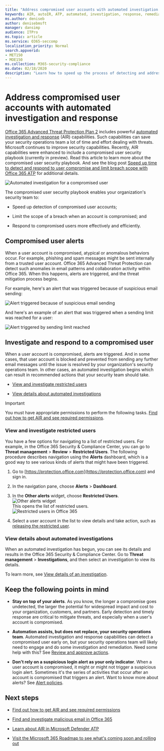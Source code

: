```yaml
---
title: "Address compromised user accounts with automated investigation and response in Office 365 Advanced Threat Protection"
keywords: AIR, autoIR, ATP, automated, investigation, response, remediation, threats, advanced, threat, protection, compromised
ms.author: deniseb
author: denisebmsft
manager: dansimp
audience: ITPro
ms.topic: article
ms.service: O365-seccomp
localization_priority: Normal
search.appverid:
- MET150
- MOE150
ms.collection: M365-security-compliance
ms.date: 02/18/2020
description: "Learn how to speed up the process of detecting and addressing compromised user accounts with automated investigation and response capabilities in Office 365 Advanced Threat Protection Plan 2."
---
```


# Address compromised user accounts with automated investigation and response

[Office 365 Advanced Threat Protection Plan 2](office-365-atp.md#office-365-atp-plan-1-and-plan-2) includes powerful [automated investigation and response](office-365-air.md) (AIR) capabilities. Such capabilities can save your security operations team a lot of time and effort dealing with threats. Microsoft continues to improve security capabilities. Recently, AIR capabilities were enhanced to include a compromised user security playbook (currently in preview). Read this article to learn more about the compromised user security playbook. And see the blog post [Speed up time to detect and respond to user compromise and limit breach scope with Office 365 ATP](https://techcommunity.microsoft.com/t5/Security-Privacy-and-Compliance/Speed-up-time-to-detect-and-respond-to-user-compromise-and-limit/ba-p/977053) for additional details.

![Automated investigation for a compromised user](/microsoft-365/media/office365atp-compduserinvestigation.jpg)

The compromised user security playbook enables your organization's security team to:

- Speed up detection of compromised user accounts;

- Limit the scope of a breach when an account is compromised; and 

- Respond to compromised users more effectively and efficiently.

## Compromised user alerts

When a user account is compromised, atypical or anomalous behaviors occur. For example, phishing and spam messages might be sent internally from a trusted user account. Office 365 Advanced Threat Protection can detect such anomalies in email patterns and collaboration activity within Office 365. When this happens, alerts are triggered, and the threat mitigation process begins.

For example, here's an alert that was triggered because of suspicious email sending:

![Alert triggered because of suspicious email sending](/microsoft-365/media/office365atp-suspiciousemailsendalert.jpg)

And here's an example of an alert that was triggered when a sending limit was reached for a user:

![Alert triggered by sending limit reached](/microsoft-365/media/office365atp-sendinglimitreached.jpg)

## Investigate and respond to a compromised user

When a user account is compromised, alerts are triggered. And in some cases, that user account is blocked and prevented from sending any further email messages until the issue is resolved by your organization's security operations team. In other cases, an automated investigation begins which can result in recommended actions that your security team should take.

- [View and investigate restricted users](#view-and-investigate-restricted-users)

- [View details about automated investigations](#view-details-about-automated-investigations)

> [!IMPORTANT]
> You must have appropriate permissions to perform the following tasks. [Find out how to get AIR and see required permissions](automated-investigation-response-office.md#how-to-get-air).

### View and investigate restricted users

You have a few options for navigating to a list of restricted users. For example, in the Office 365 Security & Compliance Center, you can go to **Threat management** > **Review** > **Restricted Users**. The following procedure describes navigation using the **Alerts** dashboard, which is a good way to see various kinds of alerts that might have been triggered.

1. Go to [https://protection.office.com](https://protection.office.com) and sign in.

2. In the navigation pane, choose **Alerts** > **Dashboard**.

3. In the **Other alerts** widget, choose **Restricted Users**.<br/>
   ![Other alerts widget](/microsoft-365/media/office365atp-otheralertswidget.jpg)<br/>
   This opens the list of restricted users.<br/>![Restricted users in Office 365](/microsoft-365/media/office365atp-restrictedusers.jpg) 

4. Select a user account in the list to view details and take action, such as [releasing the restricted user](removing-user-from-restricted-users-portal-after-spam.md). 

### View details about automated investigations

When an automated investigation has begun, you can see its details and results in the Office 365 Security & Compliance Center. Go to **Threat management** > **Investigations**, and then select an investigation to view its details.

To learn more, see [View details of an investigation](air-view-investigation-results.md#view-details-of-an-investigation).

## Keep the following points in mind

- **Stay on top of your alerts**. As you know, the longer a compromise goes undetected, the larger the potential for widespread impact and cost to your organization, customers, and partners. Early detection and timely response are critical to mitigate threats, and especially when a user's account is compromised. 

- **Automation assists, but does not replace, your security operations team**. Automated investigation and response capabilities can detect a compromised user early on, but your security operations team will likely need to engage and do some investigation and remediation. Need some help with this? See [Review and approve actions](https://docs.microsoft.com/microsoft-365/security/office-365-security/office-365-air#review-and-approve-actions).

- **Don't rely on a suspicious login alert as your only indicator**. When a user account is compromised, it might or might not trigger a suspicious login alert. Sometimes it's the series of activities that occur after an account is compromised that triggers an alert. Want to know more about alerts? See [Alert policies](https://docs.microsoft.com/microsoft-365/compliance/alert-policies).

## Next steps

- [Find out how to get AIR and see required permissions](automated-investigation-response-office.md#how-to-get-air)

- [Find and investigate malicious email in Office 365](investigate-malicious-email-that-was-delivered.md)

- [Learn about AIR in Microsoft Defender ATP](https://docs.microsoft.com/windows/security/threat-protection/microsoft-defender-atp/automated-investigations)

- [Visit the Microsoft 365 Roadmap to see what's coming soon and rolling out](https://www.microsoft.com/microsoft-365/roadmap?filters=)

